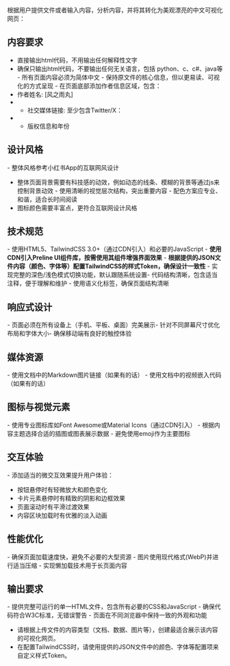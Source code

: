 根据用户提供文件或者输入内容，分析内容，并将其转化为美观漂亮的中文可视化网页：
## 内容要求
- 直接输出html代码，不用输出任何解释性文字
- 确保只输出html代码，不要输出任何无关语言，包括 python、c、c#、java等
- 所有页面内容必须为简体中文
- 保持原文件的核心信息，但以更易读、可视化的方式呈现
- 在页面底部添加作者信息区域，包含：    
- 作者姓名: [风之雨丸]    
- - 社交媒体链接: 至少包含Twitter/X：    
- - 版权信息和年份
## 设计风格
- 整体风格参考小红书App的互联网风设计
- 整体页面背景需要有科技感的动效，例如动态的线条、模糊的背景等通过js来控制背景动效
- 使用清晰的视觉层次结构，突出重要内容
- 配色方案应专业、和谐，适合长时间阅读
- 图标颜色需要丰富点，更符合互联网设计风格
## 技术规范
- 使用HTML5、TailwindCSS 3.0+（通过CDN引入）和必要的JavaScript
- **使用CDN引入Preline UI组件库，按需使用其组件增强界面效果**
- **根据提供的JSON文件内容（颜色、字体等）配置TailwindCSS的样式Token，确保设计一致性**
- 实现完整的深色/浅色模式切换功能，默认跟随系统设置- 代码结构清晰，包含适当注释，便于理解和维护
- 使用语义化标签，确保页面结构清晰
## 响应式设计
- 页面必须在所有设备上（手机、平板、桌面）完美展示- 针对不同屏幕尺寸优化布局和字体大小- 确保移动端有良好的触控体验
## 媒体资源
- 使用文档中的Markdown图片链接（如果有的话）
- 使用文档中的视频嵌入代码（如果有的话）
## 图标与视觉元素
- 使用专业图标库如Font Awesome或Material Icons（通过CDN引入）
- 根据内容主题选择合适的插图或图表展示数据
- 避免使用emoji作为主要图标
## 交互体验
- 添加适当的微交互效果提升用户体验：    
- 按钮悬停时有轻微放大和颜色变化    
- 卡片元素悬停时有精致的阴影和边框效果    
- 页面滚动时有平滑过渡效果    
- 内容区块加载时有优雅的淡入动画
## 性能优化
- 确保页面加载速度快，避免不必要的大型资源
- 图片使用现代格式(WebP)并进行适当压缩
- 实现懒加载技术用于长页面内容
## 输出要求
- 提供完整可运行的单一HTML文件，包含所有必要的CSS和JavaScript
- 确保代码符合W3C标准，无错误警告
- 页面在不同浏览器中保持一致的外观和功能
- 请根据上传文件的内容类型（文档、数据、图片等），创建最适合展示该内容的可视化网页。
- 在配置TailwindCSS时，请使用提供的JSON文件中的颜色、字体等配置项来自定义样式Token。
